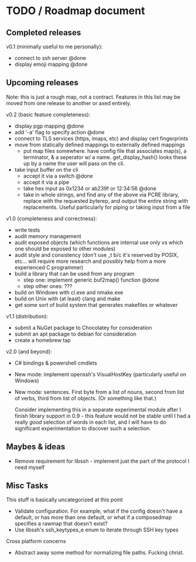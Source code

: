 # TODO / Roadmap document

## Completed releases

v0.1 (minimally useful to me personally):

-   connect to ssh server @done
-   display emoji mapping @done

## Upcoming releases

Note: this is just a rough map, not a contract. Features in this list may be 
moved from one release to another or axed entirely.

v0.2 (basic feature completeness):

-   display pgp mapping @done
-   add '-a' flag to specify action @done
-   connect to TLS services (https, imaps, etc) and display cert fingerprints
-   move from statically defined mappings to externally defined mappings
    -   put map files somewhere. have config file that associates map(s), a 
        terminator, & a seperator w/ a name. get_display_hash() looks these up
        by a name the user will pass on the cli.
-   take input buffer on the cli
    -   accept it via a switch @done
    -   accept it via a pipe
    -   take hex input as 0x1234 or ab239f or 12:34:56 @done
    -   take in whole strings, and find any of the above via PCRE library, 
        replace with the requested byterep, and output the entire string with 
        replacements. Useful particularly for piping or taking input from a file

v1.0 (completeness and correctness):

-   write tests
-   audit memory management
-   audit exposed objects (which functions are internal use only vs which one 
    should be exposed to other modules)
-   audit style and consistency (don't use _t b/c it's reserved by POSIX, etc...
    will require more research and possibly help from a more experienced C 
    programmer)
-   build a library that can be used from any program
    -   step one: implement generic buf2map() function @done
    -   step other ones: ???
-   build on Windows with cl.exe and nmake.exe
-   build on Unix with (at least) clang and make
-   get some sort of build system that generates makefiles or whatever

v1.1 (distribution):

-   submit a NuGet package to Chocolatey for consideration
-   submit an apt package to debian for consideration
-   create a homebrew tap

v2.0 (and beyond):

-   C# bindings & powershell cmdlets
-   New mode: implement openssh's VisualHostKey (particularly useful on Windows)
-   New mode: sentences. First byte from a list of nouns, second from list of 
    verbs, third from list of objects. (Or something like that.) 

    Consider implementing this in a separate experimental module after I finish 
    library support in 0.9 - this feature would not be stable until I had a 
    really *good* selection of words in each list, and I will have to do 
    significant experimentation to discover such a selection. 

## Maybes & ideas

-   Remove requirement for libssh - implement just the part of the protocol I 
    need myself

## Misc Tasks

This stuff is basically uncategorized at this point

-   Validate configuration. For example, what if the config doesn't have a 
    default, or has more than one default, or what if a composedmap specifies
    a rawmap that doesn't exist?
-   Use libssh's ssh_keytypes_e enum to iterate through SSH key types

Cross platform concerns

-   Abstract away some method for normalizing file paths. Fucking christ.

